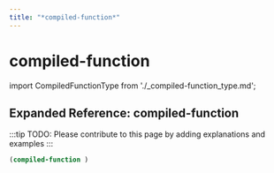 ```yaml
---
title: "*compiled-function*"
---
```


# compiled-function

import CompiledFunctionType from './_compiled-function_type.md';

<CompiledFunctionType />

## Expanded Reference: compiled-function

:::tip
TODO: Please contribute to this page by adding explanations and examples
:::

```lisp
(compiled-function )
```
